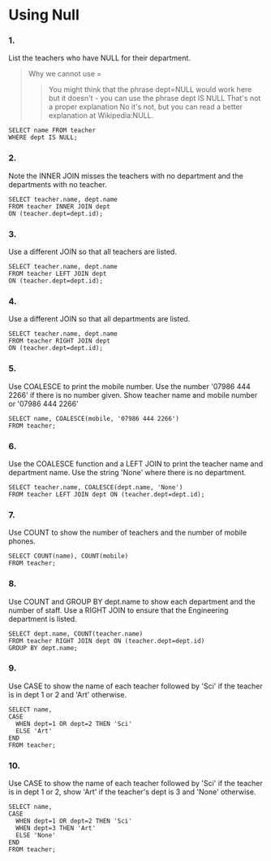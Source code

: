 # Using Null

### 1.
List the teachers who have NULL for their department.

> Why we cannot use =
>> You might think that the phrase dept=NULL would work here but it doesn't - you can use the phrase dept IS NULL
> That's not a proper explanation
>> No it's not, but you can read a better explanation at Wikipedia:NULL.

```
SELECT name FROM teacher
WHERE dept IS NULL;
```

### 2.
Note the INNER JOIN misses the teachers with no department and the departments with no teacher.

```
SELECT teacher.name, dept.name
FROM teacher INNER JOIN dept
ON (teacher.dept=dept.id);
```

### 3.
Use a different JOIN so that all teachers are listed.

```
SELECT teacher.name, dept.name
FROM teacher LEFT JOIN dept
ON (teacher.dept=dept.id);
```

### 4.
Use a different JOIN so that all departments are listed.

```
SELECT teacher.name, dept.name
FROM teacher RIGHT JOIN dept
ON (teacher.dept=dept.id);
```

### 5.
Use COALESCE to print the mobile number. Use the number '07986 444 2266' if there is no number given. Show teacher name and mobile number or '07986 444 2266'

```
SELECT name, COALESCE(mobile, '07986 444 2266')
FROM teacher;
```

### 6.
Use the COALESCE function and a LEFT JOIN to print the teacher name and department name. Use the string 'None' where there is no department.

```
SELECT teacher.name, COALESCE(dept.name, 'None')
FROM teacher LEFT JOIN dept ON (teacher.dept=dept.id);
```

### 7.
Use COUNT to show the number of teachers and the number of mobile phones.

```
SELECT COUNT(name), COUNT(mobile)
FROM teacher;
```

### 8.
Use COUNT and GROUP BY dept.name to show each department and the number of staff. Use a RIGHT JOIN to ensure that the Engineering department is listed.

```
SELECT dept.name, COUNT(teacher.name)
FROM teacher RIGHT JOIN dept ON (teacher.dept=dept.id)
GROUP BY dept.name;
```

### 9.
Use CASE to show the name of each teacher followed by 'Sci' if the teacher is in dept 1 or 2 and 'Art' otherwise.

```
SELECT name,
CASE
  WHEN dept=1 OR dept=2 THEN 'Sci'
  ELSE 'Art' 
END
FROM teacher;
```

### 10.
Use CASE to show the name of each teacher followed by 'Sci' if the teacher is in dept 1 or 2, show 'Art' if the teacher's dept is 3 and 'None' otherwise.

```
SELECT name,
CASE
  WHEN dept=1 OR dept=2 THEN 'Sci'
  WHEN dept=3 THEN 'Art'
  ELSE 'None'
END
FROM teacher;
```

